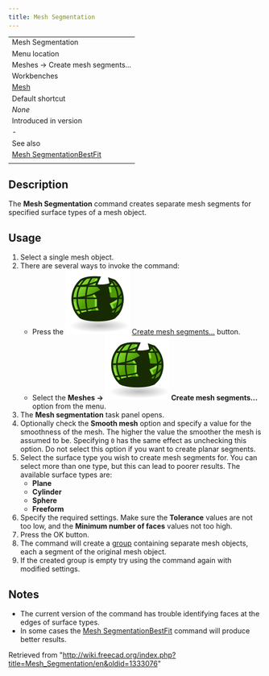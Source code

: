 ```yaml
---
title: Mesh Segmentation
---
```


|                                                                                  |
| -------------------------------------------------------------------------------- |
| Mesh Segmentation                                                                |
| Menu location                                                                    |
| Meshes → Create mesh segments...                                                 |
| Workbenches                                                                      |
| [Mesh](/Mesh_Workbench "Mesh Workbench")                                         |
| Default shortcut                                                                 |
| _None_                                                                           |
| Introduced in version                                                            |
| -                                                                                |
| See also                                                                         |
| [Mesh SegmentationBestFit](/Mesh_SegmentationBestFit "Mesh SegmentationBestFit") |
|                                                                                  |

## Description

The **Mesh Segmentation** command creates separate mesh segments for specified surface types of a mesh object.

## Usage

1. Select a single mesh object.
2. There are several ways to invoke the command:
   - Press the ![](/src/assets/images/Mesh_Segmentation.svg) [Create mesh segments...](/Mesh_Segmentation "Mesh Segmentation") button.
   - Select the **Meshes → ![](/src/assets/images/Mesh_Segmentation.svg) Create mesh segments...** option from the menu.
3. The **Mesh segmentation** task panel opens.
4. Optionally check the **Smooth mesh** option and specify a value for the smoothness of the mesh. The higher the value the smoother the mesh is assumed to be. Specifying `0` has the same effect as unchecking this option. Do not select this option if you want to create planar segments.
5. Select the surface type you wish to create mesh segments for. You can select more than one type, but this can lead to poorer results. The available surface types are:
   - **Plane**
   - **Cylinder**
   - **Sphere**
   - **Freeform**
6. Specify the required settings. Make sure the **Tolerance** values are not too low, and the **Minimum number of faces** values not too high.
7. Press the OK button.
8. The command will create a [group](/Std_Group "Std Group") containing separate mesh objects, each a segment of the original mesh object.
9. If the created group is empty try using the command again with modified settings.

## Notes

- The current version of the command has trouble identifying faces at the edges of surface types.
- In some cases the [Mesh SegmentationBestFit](/Mesh_SegmentationBestFit "Mesh SegmentationBestFit") command will produce better results.

Retrieved from "<http://wiki.freecad.org/index.php?title=Mesh_Segmentation/en&oldid=1333076>"
